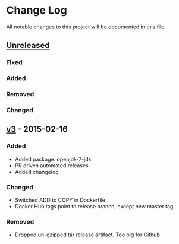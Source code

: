 # Change Log
All notable changes to this project will be documented in this file.

## [Unreleased][unreleased]
### Fixed

### Added

### Removed

### Changed

## [v3] - 2015-02-16
### Added
- Added package: openjdk-7-jdk
- PR driven automated releases
- Added changelog

### Changed
- Switched ADD to COPY in Dockerfile
- Docker Hub tags point to release branch, except new master tag

### Removed
- Dropped un-gzipped tar release artifact. Too big for Github

[unreleased]: https://github.com/progrium/cedarish/compare/v3...HEAD
[v3]: https://github.com/progrium/cedarish/compare/v2...v3
